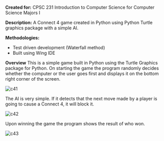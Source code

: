 **Created for:** CPSC 231  Introduction to Computer Science for Computer Science Majors I

**Description:** A Connect 4 game created in Python using Python Turtle graphics package with a simple AI. 

**Methodologies:**
- Test driven development (Waterfall method)
- Built using Wing IDE

**Overview**
This is a simple game built in Python using the Turtle Graphics package for Python. On starting the game the program randomly decides whether the computer or the user goes first and displays it on the bottom right corner of the screen.

![c41](https://user-images.githubusercontent.com/5299394/29577143-a2805d4c-8727-11e7-83bc-e0db69bacb70.png)

The AI is very simple. If it detects that the next move made by a player is going to cause a Connect 4, it will block it. 

![c42](https://user-images.githubusercontent.com/5299394/29577145-a2825e6c-8727-11e7-905f-13b78b633796.png)

Upon winning the game the program shows the result of who won.

![c43](https://user-images.githubusercontent.com/5299394/29577144-a281c2fe-8727-11e7-860b-3b0359de4f8c.png)
